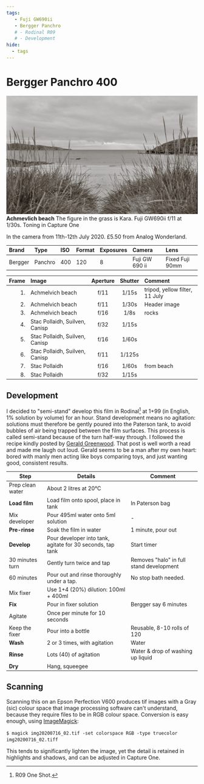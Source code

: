 ```yaml
---
tags:
   - Fuji GW690ii
   - Bergger Panchro
   # - Rodinal R09
   # - Development
hide:
  - tags
---
```

# Bergger Panchro 400
![](/img/img20200716_02.jpg)
**Achmevlich beach** The figure in the grass is Kara. Fuji GW690ii f/11 at 1/30s. Toning in Capture One

In the camera from 11th-12th July 2020. £5.50 from Analog Wonderland.

Brand|Type|ISO|Format|Exposures|Camera|Lens
:----|:---|:--|:-----|:--------|:-----|:----
Bergger|Panchro|400|120|8|Fuji GW 690 ii|Fixed Fuji 90mm

Frame|Image|Aperture|Shutter|Comment
----:|:----|:------:|:-----:|:-----
1.|Achmelvich beach|f/11|1/15s|tripod, yellow filter, 11 July
2.|Achmelvich beach|f/11|1/30s|Header image
3.|Achmelvich beach|f/16|1/8s|rocks
4.|Stac Pollaidh, Suilven, Canisp|f/32|1/15s
5.|Stac Pollaidh, Suilven, Canisp|f/16|1/60s
6.|Stac Pollaidh, Suilven, Canisp|f/11|1/125s
7.|Stac Pollaidh|f/16|1/60s|from beach
8.|Stac Pollaidh|f/32|1/15s|

## Development

I decided to "semi-stand" develop this film in Rodinal[^which] at 1+99 (in English, 1% solution by volume) for an hour. Stand development means no agitation: solutions must therefore be gently poured into the Paterson tank, to avoid bubbles of air being trapped between the film surfaces. This process is called semi-stand because of the turn half-way through. I followed the recipe kindly posted by [Gerald Greenwood](https://geraldo.me.uk/stand-development-with-rodinal-a-guide-based-on-my-own-experience/). That post is well worth a read and made me laugh out loud. Gerald seems to be a man after my own heart: bored with manly men acting like boys comparing toys, and just wanting good, consistent results.

[^which]: R09 One Shot.

Step|Details|Comment
----|-------|--------
Prep clean water|About 2 litres at 20°C|
**Load film**|Load film onto spool, place in tank|In Paterson bag
Mix developer|Pour 495ml water onto 5ml solution|-
**Pre-rinse**|Soak the film in water|1 minute, pour out
**Develop**|Pour developer into tank, agitate for 30 seconds, tap tank|Start timer
30 minutes turn|Gently turn twice and tap|Removes "halo" in full stand development
60 minutes|Pour out and rinse thoroughly under a tap.|No stop bath needed.
Mix fixer|Use 1+4 (20%) dilution: 100ml + 400ml|
**Fix**|Pour in fixer solution|Bergger say 6 minutes
Agitate|Once per minute for 10 seconds|
Keep the fixer|Pour into a bottle|Reusable, 8-10 rolls of 120
**Wash**|2 or 3 times, with agitation|Water
**Rinse**|Lots (40) of agitation|Water & drop of washing up liquid 
**Dry**|Hang, squeegee|

## Scanning

Scanning this on an Epson Perfection V600 produces tif images with a Gray (sic) colour space that image processing software can't understand, because they require files to be in RGB colour space. Conversion is easy enough, using [ImageMagick](https://imagemagick.org/):

`$ magick img20200716_02.tif -set colorspace RGB -type truecolor img20200716_02.tiff`

This tends to significantly lighten the image, yet the detail is retained in highlights and shadows, and can be adjusted in Capture One.